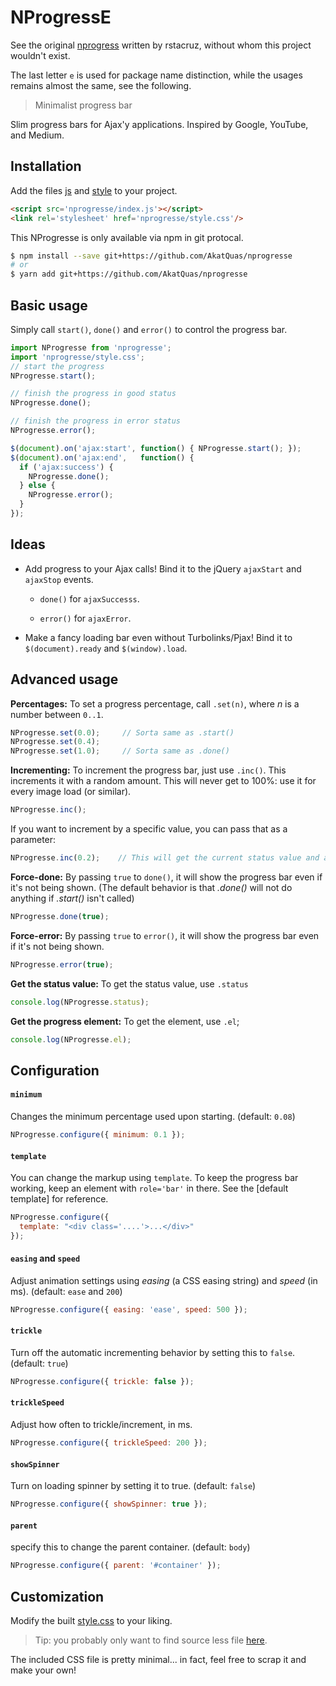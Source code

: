 NProgressE
=========

See the original [nprogress](https://github.com/rstacruz/nprogress) written by rstacruz, without whom this project wouldn't exist.

The last letter `e` is used for package name distinction, while the usages remains almost the same, see the following.

> Minimalist progress bar

Slim progress bars for Ajax'y applications. Inspired by Google, YouTube, and
Medium.

Installation
------------

Add the files [js](./index.js) and [style](./style.css) to your project.

```html
<script src='nprogresse/index.js'></script>
<link rel='stylesheet' href='nprogresse/style.css'/>
```

This NProgresse is only available via npm in git protocal.

~~~ bash
$ npm install --save git+https://github.com/AkatQuas/nprogresse
# or
$ yarn add git+https://github.com/AkatQuas/nprogresse
~~~

Basic usage
-----------

Simply call `start()`, `done()` and `error()` to control the progress bar.

~~~ js
import NProgresse from 'nprogresse';
import 'nprogresse/style.css';
// start the progress
NProgresse.start();

// finish the progress in good status
NProgresse.done();

// finish the progress in error status
NProgresse.error();
~~~

~~~ js
$(document).on('ajax:start', function() { NProgresse.start(); });
$(document).on('ajax:end',   function() {
  if ('ajax:success') {
    NProgresse.done();
  } else {
    NProgresse.error();
  }
});
~~~

Ideas
-----

* Add progress to your Ajax calls! Bind it to the jQuery `ajaxStart` and `ajaxStop` events.

  - `done()` for `ajaxSuccesss`.

  - `error()` for `ajaxError`.

* Make a fancy loading bar even without Turbolinks/Pjax! Bind it to `$(document).ready` and `$(window).load`.

Advanced usage
--------------

__Percentages:__ To set a progress percentage, call `.set(n)`, where *n* is a
number between `0..1`.

~~~ js
NProgresse.set(0.0);     // Sorta same as .start()
NProgresse.set(0.4);
NProgresse.set(1.0);     // Sorta same as .done()
~~~

__Incrementing:__ To increment the progress bar, just use `.inc()`. This
increments it with a random amount. This will never get to 100%: use it for
every image load (or similar).

~~~ js
NProgresse.inc();
~~~

If you want to increment by a specific value, you can pass that as a parameter:

~~~ js
NProgresse.inc(0.2);    // This will get the current status value and adds 0.2 until status is 0.994
~~~

__Force-done:__ By passing `true` to `done()`, it will show the progress bar
even if it's not being shown. (The default behavior is that *.done()* will not
    do anything if *.start()* isn't called)

~~~ js
NProgresse.done(true);
~~~

__Force-error:__ By passing `true` to `error()`, it will show the progress bar
even if it's not being shown.

~~~ js
NProgresse.error(true);
~~~

__Get the status value:__ To get the status value, use `.status`

~~~ js
console.log(NProgresse.status);
~~~

__Get the progress element:__ To get the element, use `.el`;

~~~ js
console.log(NProgresse.el);
~~~

Configuration
-------------

#### `minimum`
Changes the minimum percentage used upon starting. (default: `0.08`)

~~~ js
NProgresse.configure({ minimum: 0.1 });
~~~

#### `template`
You can change the markup using `template`. To keep the progress
bar working, keep an element with `role='bar'` in there. See the [default template]
for reference.

~~~ js
NProgresse.configure({
  template: "<div class='....'>...</div>"
});
~~~

#### `easing` and `speed`
Adjust animation settings using *easing* (a CSS easing string)
and *speed* (in ms). (default: `ease` and `200`)

~~~ js
NProgresse.configure({ easing: 'ease', speed: 500 });
~~~

#### `trickle`
Turn off the automatic incrementing behavior by setting this to `false`. (default: `true`)

~~~ js
NProgresse.configure({ trickle: false });
~~~

#### `trickleSpeed`
Adjust how often to trickle/increment, in ms.

~~~ js
NProgresse.configure({ trickleSpeed: 200 });
~~~

#### `showSpinner`
Turn on loading spinner by setting it to true. (default: `false`)

~~~ js
NProgresse.configure({ showSpinner: true });
~~~

#### `parent`
specify this to change the parent container. (default: `body`)

~~~ js
NProgresse.configure({ parent: '#container' });
~~~

Customization
-------------

Modify the built [style.css](./style.css) to your liking.

> Tip: you probably only want to find source less file [here](./src/style.less).

The included CSS file is pretty minimal... in fact, feel free to scrap it and
make your own!
